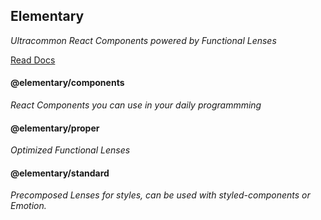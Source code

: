 ## Elementary

_Ultracommon React Components powered by Functional Lenses_

[Read Docs](https://rajatsharma.github.io/elementary-docs/)

#### @elementary/components

_React Components you can use in your daily programmming_

#### @elementary/proper

_Optimized Functional Lenses_

#### @elementary/standard

_Precomposed Lenses for styles, can be used with styled-components or Emotion._

